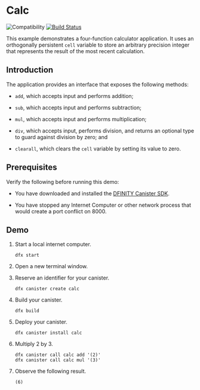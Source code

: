 # Calc

![Compatibility](https://img.shields.io/badge/compatibility-0.6.25-blue)
[![Build Status](https://github.com/dfinity/examples/workflows/motoko-calc-example/badge.svg)](https://github.com/dfinity/examples/actions?query=workflow%3Amotoko-calc-example)

This example demonstrates a four-function calculator application. It uses an
orthogonally persistent `cell` variable to store an arbitrary precision integer
that represents the result of the most recent calculation.

## Introduction

The application provides an interface that exposes the following methods:

*  `add`, which accepts input and performs addition;

*  `sub`, which accepts input and performs subtraction;

*  `mul`, which accepts input and performs multiplication;

*  `div`, which accepts input, performs division, and returns an optional type
   to guard against division by zero; and

*  `clearall`, which clears the `cell` variable by setting its value to zero.

## Prerequisites

Verify the following before running this demo:

*  You have downloaded and installed the [DFINITY Canister
   SDK](https://sdk.dfinity.org).

*  You have stopped any Internet Computer or other network process that would
   create a port conflict on 8000.

## Demo

1. Start a local internet computer.

   ```text
   dfx start
   ```

1. Open a new terminal window.

1. Reserve an identifier for your canister.

   ```text
   dfx canister create calc
   ```

1. Build your canister.

   ```text
   dfx build
   ```

1. Deploy your canister.

   ```text
   dfx canister install calc
   ```

1. Multiply 2 by 3.

   ```text
   dfx canister call calc add '(2)'
   dfx canister call calc mul '(3)'
   ```

1. Observe the following result.

   ```text
   (6)
   ```
